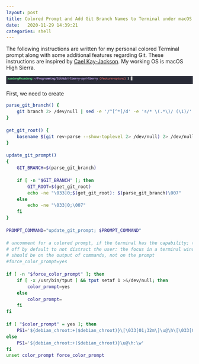```yaml
---
layout: post
title: Colored Prompt and Add Git Branch Names to Terminal under macOS
date:   2020-11-29 14:39:21
categories: shell
---
```


The following instructions are written for my personal colored Terminal prompt along with some additional features regarding Git. These instructions are inspired by [Cael Kay-Jackson](https://www.mfitzp.com/article/add-git-branch-name-to-terminal-prompt-mac/). My working OS is macOS High Sierra.

<img src="../assets/terminal_prompt/color_git.png">

First, we need to create 

```bash
parse_git_branch() {
	git branch 2> /dev/null | sed -e '/^[^*]/d' -e 's/* \(.*\)/ (\1)/'
}

get_git_root() {
	basename $(git rev-parse --show-toplevel 2> /dev/null) 2> /dev/null
}

update_git_prompt()
{
	GIT_BRANCH=$(parse_git_branch)

	if [ -n "$GIT_BRANCH" ]; then
		GIT_ROOT=$(get_git_root)
		echo -ne "\033]0;$(get_git_root): $(parse_git_branch)\007"
	else
		echo -ne "\033]0;\007"
	fi
}

PROMPT_COMMAND="update_git_prompt; $PROMPT_COMMAND"

# uncomment for a colored prompt, if the terminal has the capability; turned
# off by default to not distract the user: the focus in a terminal window
# should be on the output of commands, not on the prompt
#force_color_prompt=yes

if [ -n "$force_color_prompt" ]; then
	if [ -x /usr/bin/tput ] && tput setaf 1 >&/dev/null; then
		color_prompt=yes
	else
		color_prompt=
	fi
fi

if [ "$color_prompt" = yes ]; then
	PS1='${debian_chroot:+($debian_chroot)}\[\033[01;32m\]\u@\h\[\033[00m\]:\[\033[01;34m\]\w\[\033[00m\]'
else
	PS1='${debian_chroot:+($debian_chroot)}\u@\h:\w'
fi
unset color_prompt force_color_prompt
```
